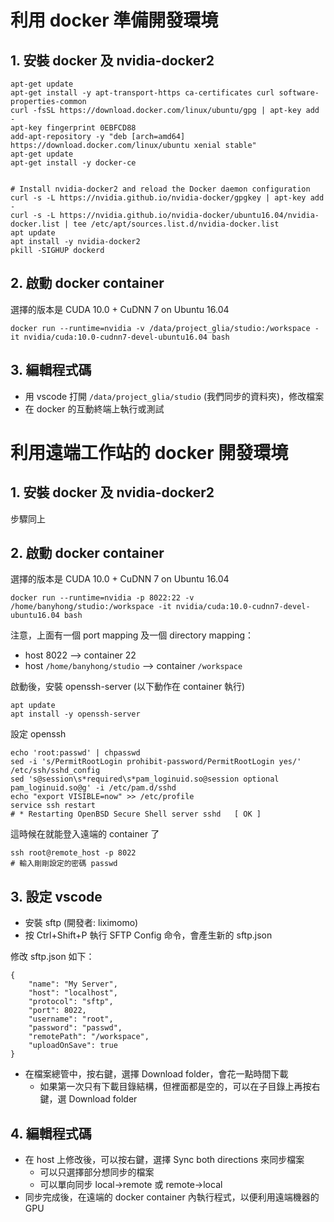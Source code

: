 # 利用 docker 準備開發環境

## 1. 安裝 docker 及 nvidia-docker2

```
apt-get update
apt-get install -y apt-transport-https ca-certificates curl software-properties-common
curl -fsSL https://download.docker.com/linux/ubuntu/gpg | apt-key add -
apt-key fingerprint 0EBFCD88
add-apt-repository -y "deb [arch=amd64] https://download.docker.com/linux/ubuntu xenial stable"
apt-get update
apt-get install -y docker-ce


# Install nvidia-docker2 and reload the Docker daemon configuration
curl -s -L https://nvidia.github.io/nvidia-docker/gpgkey | apt-key add -
curl -s -L https://nvidia.github.io/nvidia-docker/ubuntu16.04/nvidia-docker.list | tee /etc/apt/sources.list.d/nvidia-docker.list
apt update
apt install -y nvidia-docker2
pkill -SIGHUP dockerd
```

## 2. 啟動 docker container

選擇的版本是 CUDA 10.0 + CuDNN 7 on Ubuntu 16.04

```
docker run --runtime=nvidia -v /data/project_glia/studio:/workspace -it nvidia/cuda:10.0-cudnn7-devel-ubuntu16.04 bash
```

## 3. 編輯程式碼

* 用 vscode 打開 `/data/project_glia/studio` (我們同步的資料夾)，修改檔案
* 在 docker 的互動終端上執行或測試


# 利用遠端工作站的 docker 開發環境

## 1. 安裝 docker 及 nvidia-docker2

步驟同上

## 2. 啟動 docker container

選擇的版本是 CUDA 10.0 + CuDNN 7 on Ubuntu 16.04

```
docker run --runtime=nvidia -p 8022:22 -v /home/banyhong/studio:/workspace -it nvidia/cuda:10.0-cudnn7-devel-ubuntu16.04 bash
```

注意，上面有一個 port mapping 及一個 directory mapping：

* host 8022 --> container 22
* host `/home/banyhong/studio` --> container `/workspace`

啟動後，安裝 openssh-server (以下動作在 container 執行)
```
apt update
apt install -y openssh-server
```

設定 openssh
```
echo 'root:passwd' | chpasswd
sed -i 's/PermitRootLogin prohibit-password/PermitRootLogin yes/' /etc/ssh/sshd_config
sed 's@session\s*required\s*pam_loginuid.so@session optional pam_loginuid.so@g' -i /etc/pam.d/sshd
echo "export VISIBLE=now" >> /etc/profile
service ssh restart
# * Restarting OpenBSD Secure Shell server sshd   [ OK ]
```

這時候在就能登入遠端的 container 了
```
ssh root@remote_host -p 8022
# 輸入剛剛設定的密碼 passwd
```

## 3. 設定 vscode

* 安裝 sftp (開發者: liximomo)
* 按 Ctrl+Shift+P 執行 SFTP Config 命令，會產生新的 sftp.json

修改 sftp.json 如下：
```
{
    "name": "My Server",
    "host": "localhost",
    "protocol": "sftp",
    "port": 8022,
    "username": "root",
    "password": "passwd",
    "remotePath": "/workspace",
    "uploadOnSave": true
}
```

* 在檔案總管中，按右鍵，選擇 Download folder，會花一點時間下載
    * 如果第一次只有下載目錄結構，但裡面都是空的，可以在子目錄上再按右鍵，選 Download folder

## 4. 編輯程式碼

* 在 host 上修改後，可以按右鍵，選擇 Sync both directions 來同步檔案
    * 可以只選擇部分想同步的檔案
    * 可以單向同步 local->remote 或 remote->local
* 同步完成後，在遠端的 docker container 內執行程式，以便利用遠端機器的GPU

